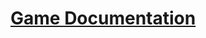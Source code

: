 # [Game Documentation](https://dev.epicgames.com/documentation/en-us/fortnite/fortnite-documentation)
